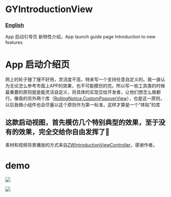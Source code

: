 # GYIntroductionView

### [English](https://github.com/maltsugar/GYIntroductionView/blob/master/README_en.md)
App 启动引导页 新特性介绍，App launch guide page Introduction to new features


# App 启动介绍页
网上的轮子搜了搜不好用，灵活度不高，特来写一个支持任意自定义的。我一直认为无论怎么参考市面上APP的效果，也不可能模仿的完。所以写一些工具类的时候最重要的原则就是能灵活自定义，将具体的实现交给开发者，让他们想怎么做都行。像我的另外两个库（[RollingNotice](https://github.com/maltsugar/RollingNotice),[CustomPopoverView](https://github.com/maltsugar/CustomPopoverView)），也是这一原则，以后我做小组件也会尽量以这个原则作为第一标准，这样才算是一个“体贴”的库

## 这款启动视图，首先模仿几个特别典型的效果，至于没有的效果，完全交给你自由发挥了😬


素材和视频背景播放的方式来自[ZWIntroductionViewController](https://github.com/squarezw/ZWIntroductionViewController)，感谢作者。

# demo
![](http://wx4.sinaimg.cn/mw690/72aba7efgy1fswqrtyvb5g208x0ga1gd.gif)

![](https://github.com/maltsugar/GYIntroductionView/blob/master/Untitled0.gif)
